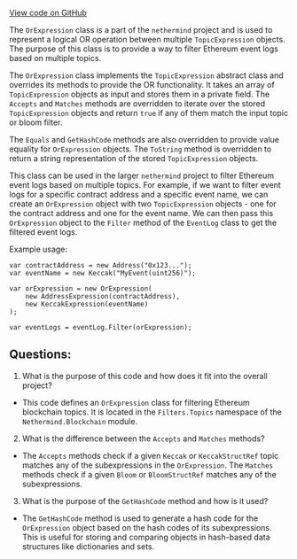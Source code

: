 [View code on GitHub](https://github.com/nethermindeth/nethermind/Nethermind.Facade/Filters/Topics/OrExpression.cs)

The `OrExpression` class is a part of the `nethermind` project and is used to represent a logical OR operation between multiple `TopicExpression` objects. The purpose of this class is to provide a way to filter Ethereum event logs based on multiple topics. 

The `OrExpression` class implements the `TopicExpression` abstract class and overrides its methods to provide the OR functionality. It takes an array of `TopicExpression` objects as input and stores them in a private field. The `Accepts` and `Matches` methods are overridden to iterate over the stored `TopicExpression` objects and return `true` if any of them match the input topic or bloom filter. 

The `Equals` and `GetHashCode` methods are also overridden to provide value equality for `OrExpression` objects. The `ToString` method is overridden to return a string representation of the stored `TopicExpression` objects.

This class can be used in the larger `nethermind` project to filter Ethereum event logs based on multiple topics. For example, if we want to filter event logs for a specific contract address and a specific event name, we can create an `OrExpression` object with two `TopicExpression` objects - one for the contract address and one for the event name. We can then pass this `OrExpression` object to the `Filter` method of the `EventLog` class to get the filtered event logs. 

Example usage:

```
var contractAddress = new Address("0x123...");
var eventName = new Keccak("MyEvent(uint256)");

var orExpression = new OrExpression(
    new AddressExpression(contractAddress),
    new KeccakExpression(eventName)
);

var eventLogs = eventLog.Filter(orExpression);
```
## Questions: 
 1. What is the purpose of this code and how does it fit into the overall project?
- This code defines an `OrExpression` class for filtering Ethereum blockchain topics. It is located in the `Filters.Topics` namespace of the `Nethermind.Blockchain` module.

2. What is the difference between the `Accepts` and `Matches` methods?
- The `Accepts` methods check if a given `Keccak` or `KeccakStructRef` topic matches any of the subexpressions in the `OrExpression`. The `Matches` methods check if a given `Bloom` or `BloomStructRef` matches any of the subexpressions.

3. What is the purpose of the `GetHashCode` method and how is it used?
- The `GetHashCode` method is used to generate a hash code for the `OrExpression` object based on the hash codes of its subexpressions. This is useful for storing and comparing objects in hash-based data structures like dictionaries and sets.